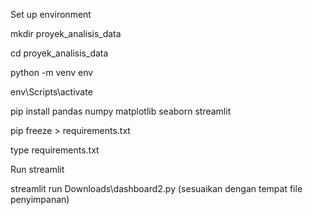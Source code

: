 Set up environment


mkdir proyek_analisis_data

cd proyek_analisis_data

python -m venv env

env\Scripts\activate

pip install pandas numpy matplotlib seaborn streamlit

pip freeze > requirements.txt

type requirements.txt 

Run streamlit 

streamlit run Downloads\dashboard2.py
(sesuaikan dengan tempat file penyimpanan)
